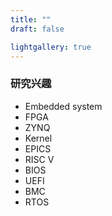 ```yaml
---
title: ""
draft: false

lightgallery: true
---
```


### 研究兴趣
- Embedded system
- FPGA
- ZYNQ
- Kernel 
- EPICS
- RISC V
- BIOS
- UEFI
- BMC
- RTOS

